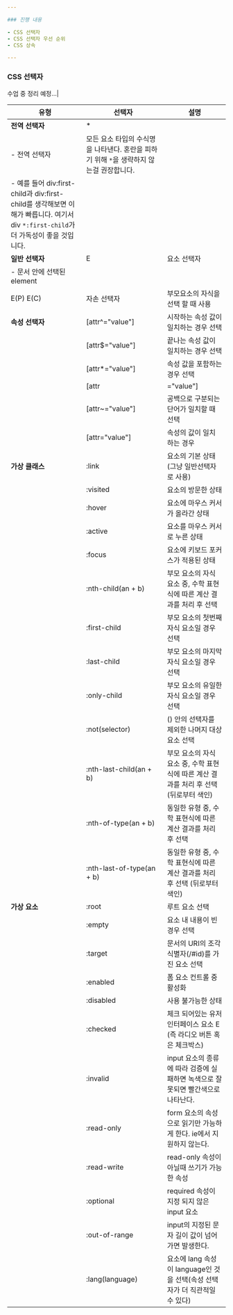 ```yaml
---

### 진행 내용

- CSS 선택자
- CSS 선택자 우선 순위
- CSS 상속

---
```


### CSS 선택자

수업 중 정리 예정...|

유형 | 선택자 | 설명|
--- | --- | ---|
**전역 선택자** | * |
- 전역 선택자 | 모든 요소 타입의 수식명을 나타낸다. 혼란을 피하기 위해 `*`을 생략하지 않는걸 권장합니다.
- 예를 들어 div:first-child과 div:first-child를 생각해보면 이해가 빠릅니다. 여기서 div `*:first-child`가 더 가독성이 좋을 것입니다.|
**일반 선택자** | E | 요소 선택자 |
- 문서 안에 선택된 element |
 | E(P) E(C) | 자손 선택자 | 부모요소의 자식을 선택 할 때 사용 |
**속성 선택자** | [attr^="value"] | 시작하는 속성 값이 일치하는 경우 선택|
        | [attr$="value"] | 끝나는 속성 값이 일치하는 경우 선택|
        | [attr*="value"] | 속성 값을 포함하는 경우 선택|
        | [attr|="value"] | 하이픈(-)으로 구분되는 단어가 일치할 때 선택 (국내에서 잘 사용하지 않는다.)|
        | [attr~="value"] | 공백으로 구분되는 단어가 일치할 때 선택|
        | [attr="value"] | 속성의 값이 일치 하는 경우|
**가상 클래스** | :link | <a> 요소의 기본 상태 (그냥 일반선택자로 사용)|
         | :visited | <a> 요소의 방문한 상태|
         | :hover | 요소에 마우스 커서가 올라간 상태|
         | :active | 요소를 마우스 커서로 누른 상태|
         | :focus | 요소에 키보드 포커스가 적용된 상태|
         | :nth-child(an + b) | 부모 요소의 자식 요소 중, 수학 표현식에 따른 계산 결과를 처리 후 선택|
         | :first-child | 부모 요소의 첫번째 자식 요소일 경우 선택|
         | :last-child | 부모 요소의 마지막 자식 요소일 경우 선택|
         | :only-child | 부모 요소의 유일한 자식 요소일 경우 선택|
         | :not(selector) | () 안의 선택자를 제외한 나머지 대상 요소 선택|
         | :nth-last-child(an + b) | 부모 요소의 자식 요소 중, 수학 표현식에 따른 계산 결과를 처리 후 선택 (뒤로부터 색인)|
         | :nth-of-type(an + b) | 동일한 유형 중, 수학 표현식에 따른 계산 결과를 처리 후 선택|
         | :nth-last-of-type(an + b) | 동일한 유형 중, 수학 표현식에 따른 계산 결과를 처리 후 선택 (뒤로부터 색인)|
**가상 요소** | :root | 루트 요소 선택|
        | :empty | 요소 내 내용이 빈 경우 선택|
        | :target | 문서의 URI의 조각 식별자(/#id)를 가진 요소 선택|
        | :enabled | 폼 요소 컨트롤 중 활성화|
        | :disabled | 사용 불가능한 상태|
        | :checked | 체크 되어있는 유저 인터페이스 요소 E (즉 라디오 버튼 혹은 체크박스)|
        | :invalid | input 요소의 종류에 따라 검증에 실패하면 녹색으로 잘못되면 빨간색으로 나타난다.|
        | :read-only | form 요소의 속성으로 읽기만 가능하게 한다. ie에서 지원하지 않는다.|
        | :read-write | read-only 속성이 아닐때 쓰기가 가능한 속성|
        | :optional | required 속성이 지정 되지 않은 input 요소|
        | :out-of-range | input의 지정된 문자 길이 값이 넘어가면 발생한다.|
         | :lang(language) | 요소에 lang 속성이 language인 것을 선택(속성 선택자가 더 직관적일 수 있다)|
